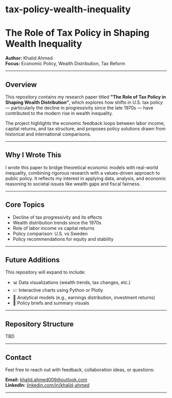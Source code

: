 # tax-policy-wealth-inequality
# The Role of Tax Policy in Shaping Wealth Inequality

 **Author:** Khalid Ahmed    
 **Focus:** Economic Policy, Wealth Distribution, Tax Reform

---

##  Overview

This repository contains my research paper titled **"The Role of Tax Policy in Shaping Wealth Distribution"**, which explores how shifts in U.S. tax policy — particularly the decline in progressivity since the late 1970s — have contributed to the modern rise in wealth inequality.

The project highlights the economic feedback loops between labor income, capital returns, and tax structure, and proposes policy solutions drawn from historical and international comparisons.

---

##  Why I Wrote This

I wrote this paper to bridge theoretical economic models with real-world inequality, combining rigorous research with a values-driven approach to public policy. It reflects my interest in applying data, analysis, and economic reasoning to societal issues like wealth gaps and fiscal fairness.

---

##  Core Topics

- Decline of tax progressivity and its effects
- Wealth distribution trends since the 1970s
- Role of labor income vs capital returns
- Policy comparison: U.S. vs Sweden
- Policy recommendations for equity and stability

---

## Future Additions

This repository will expand to include:
- 📊 Data visualizations (wealth trends, tax changes, etc.)
- 📈 Interactive charts using Python or Plotly
- 🧮 Analytical models (e.g., earnings distribution, investment returns)
- 📝 Policy briefs and summary visuals

---

##  Repository Structure

TBD


---

##  Contact

Feel free to reach out with feedback, collaboration ideas, or questions:

**Email:** khalid.ahmed009@outlook.com  
**LinkedIn:** [linkedin.com/in/khalid-ahmed](https://www.linkedin.com/in/khalid-ahmed)

---




